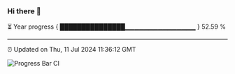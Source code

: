 ### Hi there 👋

⏳ Year progress { ███████████████▁▁▁▁▁▁▁▁▁▁▁▁▁▁▁ } 52.59 %

---

⏰ Updated on Thu, 11 Jul 2024 11:36:12 GMT

![Progress Bar CI](https://github.com/IshwaranRudhara/GIT-ACTION/workflows/Progress%20Bar%20CI/badge.svg)
